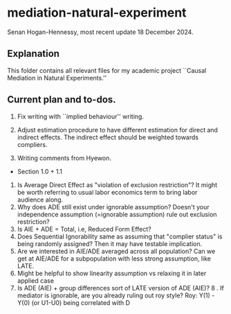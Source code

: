 # mediation-natural-experiment

Senan Hogan-Hennessy, most recent update 18 December 2024.

## Explanation

This folder contains all relevant files for my academic project ``Causal Mediation in Natural Experiments.''

## Current plan and to-dos.

1. Fix writing with ``implied behaviour'' writing.

2. Adjust estimation procedure to have different estimation for direct and indirect effects.
The indirect effect should be weighted towards compliers.

3. Writing comments from Hyewon.

- Section 1.0 + 1.1
1. Is Average Direct Effect as "violation of exclusion restriction"? It might be worth referring to usual labor economics term to bring labor audience along.
2. Why does ADE still exist under ignorable assumption? Doesn't your independence assumption (=ignorable assumption) rule out exclusion restriction?
3. Is AIE + ADE = Total, i.e, Reduced Form Effect?
4. Does Sequential Ignorability same as assuming that "complier status" is being randomly assigned? Then it may have testable implication.
5. Are we interested in AIE/ADE averaged across all population? Can we get at AIE/ADE for a subpopulation with less strong assumption, like LATE.
6. Might be helpful to show linearity assumption vs relaxing it in later applied case
7. Is ADE (AIE) + group differences sort of LATE version of ADE (AIE)?
8 . If mediator is ignorable, are you already ruling out roy style?
Roy: Y(1) - Y(0) (or U1-U0) being correlated with D
